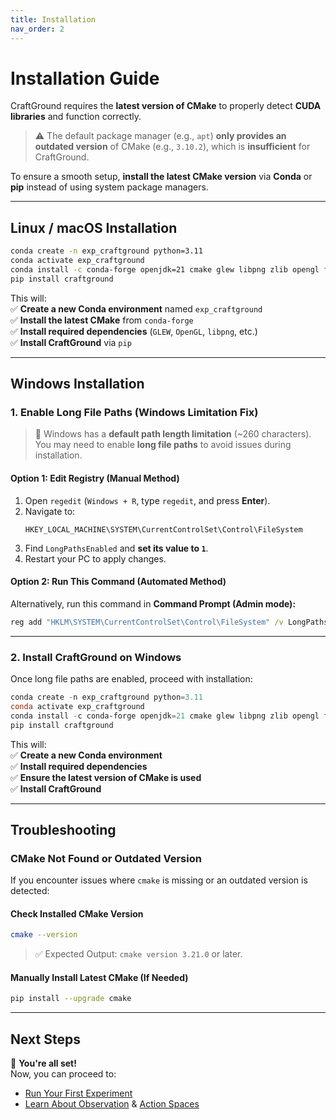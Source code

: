 ```yaml
---
title: Installation
nav_order: 2
---
```


# **Installation Guide**  

CraftGround requires the **latest version of CMake** to properly detect **CUDA libraries** and function correctly.  

> ⚠️ The default package manager (e.g., `apt`) **only provides an outdated version** of CMake (e.g., `3.10.2`), which is **insufficient** for CraftGround.  

To ensure a smooth setup, **install the latest CMake version** via **Conda** or **pip** instead of using system package managers.

---

## **Linux / macOS Installation**  

```bash
conda create -n exp_craftground python=3.11
conda activate exp_craftground
conda install -c conda-forge openjdk=21 cmake glew libpng zlib opengl flite
pip install craftground
```

This will:  
✅ **Create a new Conda environment** named `exp_craftground`  
✅ **Install the latest CMake** from `conda-forge`  
✅ **Install required dependencies** (`GLEW`, `OpenGL`, `libpng`, etc.)  
✅ **Install CraftGround** via `pip`  

---

## **Windows Installation**  

### **1. Enable Long File Paths (Windows Limitation Fix)**  

> 🛑 Windows has a **default path length limitation** (~260 characters).  
> You may need to enable **long file paths** to avoid issues during installation.  

#### **Option 1: Edit Registry (Manual Method)**  
1. Open `regedit` (`Windows + R`, type `regedit`, and press **Enter**).  
2. Navigate to:  
   ```
   HKEY_LOCAL_MACHINE\SYSTEM\CurrentControlSet\Control\FileSystem
   ```
3. Find `LongPathsEnabled` and **set its value to `1`**.  
4. Restart your PC to apply changes.  

#### **Option 2: Run This Command (Automated Method)**  
Alternatively, run this command in **Command Prompt (Admin mode):**  
```cmd
reg add "HKLM\SYSTEM\CurrentControlSet\Control\FileSystem" /v LongPathsEnabled /t REG_DWORD /d 1 /f
```

---

### **2. Install CraftGround on Windows**  

Once long file paths are enabled, proceed with installation:  

```powershell
conda create -n exp_craftground python=3.11
conda activate exp_craftground
conda install -c conda-forge openjdk=21 cmake glew libpng zlib opengl flite
pip install craftground
```

This will:  
✅ **Create a new Conda environment**  
✅ **Install required dependencies**  
✅ **Ensure the latest version of CMake is used**  
✅ **Install CraftGround**  

---

## **Troubleshooting**  

### **CMake Not Found or Outdated Version**  
If you encounter issues where `cmake` is missing or an outdated version is detected:  

#### **Check Installed CMake Version**  
```bash
cmake --version
```
> ✅ Expected Output: `cmake version 3.21.0` or later.  

#### **Manually Install Latest CMake** (If Needed)  
```bash
pip install --upgrade cmake
```

---

## **Next Steps**  

🎯 **You're all set!**  
Now, you can proceed to:  
- [Run Your First Experiment](../configuration/index)  
- [Learn About Observation](../observation_space/index) & [Action Spaces](../action_space)
